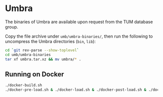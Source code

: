 # Umbra

The binaries of Umbra are available upon request from the TUM database group.

Copy the file archive under `umb/umbra-binaries/`, then run the following to uncompress the Umbra directories (`bin`, `lib`):

```bash
cd `git rev-parse --show-toplevel`
cd umb/umbra-binaries
tar xf umbra.tar.xz && mv umbra/* .
```

## Running on Docker

```bash
./docker-build.sh
./docker-pre-load.sh & ./docker-load.sh & ./docker-post-load.sh & ./docker-run.sh
```

